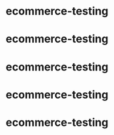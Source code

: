 # ecommerce-testing
# ecommerce-testing
# ecommerce-testing
# ecommerce-testing
# ecommerce-testing
